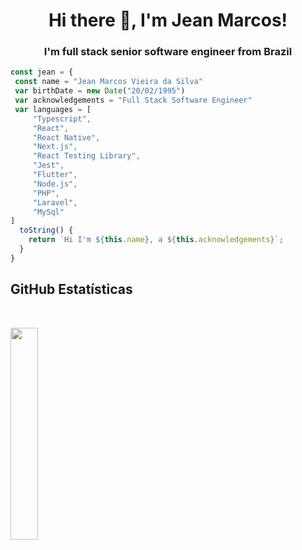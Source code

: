 <h1 align="center">Hi there 👋, I'm Jean Marcos!</h1>

<h3 align="center">I'm full stack senior software engineer from Brazil</h3>

```javascript
const jean = {
 const name = "Jean Marcos Vieira da Silva"
 var birthDate = new Date("20/02/1995")
 var acknowledgements = "Full Stack Software Engineer"
 var languages = [
     "Typescript",
     "React",
     "React Native",
     "Next.js",
     "React Testing Library",
     "Jest",
     "Flutter",
     "Node.js",
     "PHP",
     "Laravel",
     "MySql"
]
  toString() {
    return `Hi I'm ${this.name}, a ${this.acknowledgements}`;
  }
}
```

 ## **GitHub Estatísticas**

<br/>
<p align="left">
  <!-- <img width="69.5%" src="https://github-readme-stats.vercel.app/api?username=jeanmarcos552&show_icons=true&hide_border=true" /> -->
  <img width="29.5%" src="https://github-readme-stats.vercel.app/api/top-langs/?username=jeanmarcos552&theme=dracula&hide_langs_below=1" />
</p>
<br>


 <!-- <img align="center" src="https://github-readme-stats.vercel.app/api?username=jeanmarcos552&show_icons=true&theme=dracula&line_height=27" alt="JEAN MARCOS"/> -->


[instagram]: https://www.instagram.com/jieaan/
[linkedin]: https://www.linkedin.com/in/jean-marcos-80119a117/

